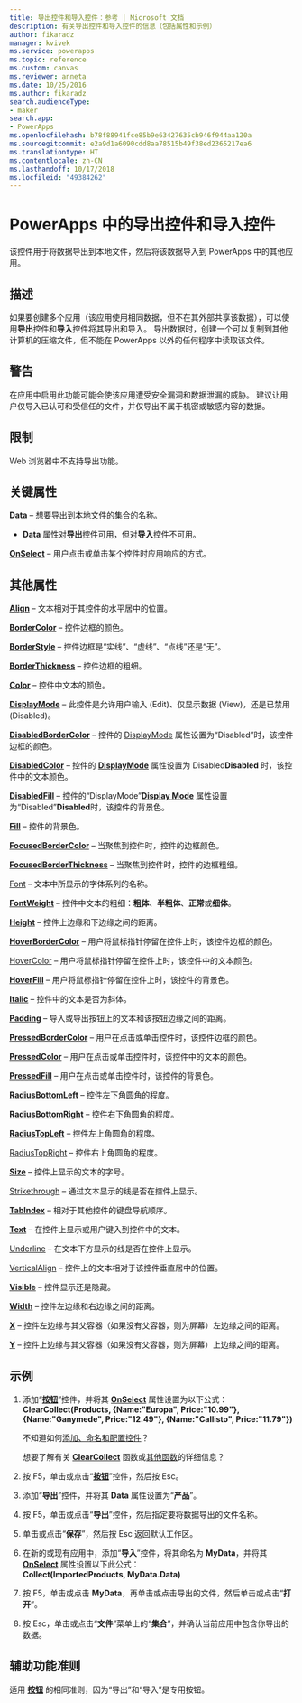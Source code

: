 ```yaml
---
title: 导出控件和导入控件：参考 | Microsoft 文档
description: 有关导出控件和导入控件的信息（包括属性和示例）
author: fikaradz
manager: kvivek
ms.service: powerapps
ms.topic: reference
ms.custom: canvas
ms.reviewer: anneta
ms.date: 10/25/2016
ms.author: fikaradz
search.audienceType:
- maker
search.app:
- PowerApps
ms.openlocfilehash: b78f88941fce85b9e63427635cb946f944aa120a
ms.sourcegitcommit: e2a9d1a6090cdd8aa78515b49f38ed2365217ea6
ms.translationtype: HT
ms.contentlocale: zh-CN
ms.lasthandoff: 10/17/2018
ms.locfileid: "49384262"
---
```

# <a name="export-control-and-import-control-in-powerapps"></a>PowerApps 中的导出控件和导入控件
该控件用于将数据导出到本地文件，然后将该数据导入到 PowerApps 中的其他应用。

## <a name="description"></a>描述
如果要创建多个应用（该应用使用相同数据，但不在其外部共享该数据），可以使用**导出**控件和**导入**控件将其导出和导入。 导出数据时，创建一个可以复制到其他计算机的压缩文件，但不能在 PowerApps 以外的任何程序中读取该文件。

## <a name="warning"></a>警告
在应用中启用此功能可能会使该应用遭受安全漏洞和数据泄漏的威胁。  建议让用户仅导入已认可和受信任的文件，并仅导出不属于机密或敏感内容的数据。

## <a name="limitations"></a>限制
Web 浏览器中不支持导出功能。

## <a name="key-properties"></a>关键属性
**Data** – 想要导出到本地文件的集合的名称。

* **Data** 属性对**导出**控件可用，但对**导入**控件不可用。

**[OnSelect](properties-core.md)** – 用户点击或单击某个控件时应用响应的方式。

## <a name="additional-properties"></a>其他属性
**[Align](properties-text.md)** – 文本相对于其控件的水平居中的位置。

**[BorderColor](properties-color-border.md)** – 控件边框的颜色。

**[BorderStyle](properties-color-border.md)** – 控件边框是“实线”、“虚线”、“点线”还是“无”。

**[BorderThickness](properties-color-border.md)** – 控件边框的粗细。

**[Color](properties-color-border.md)** – 控件中文本的颜色。

**[DisplayMode](properties-core.md)** – 此控件是允许用户输入 (Edit)、仅显示数据 (View)，还是已禁用 (Disabled)。

**[DisabledBorderColor](properties-color-border.md)** – 控件的 [DisplayMode](properties-core.md) 属性设置为“Disabled”时，该控件边框的颜色。

**[DisabledColor](properties-color-border.md)** – 控件的 **[DisplayMode](properties-core.md)** 属性设置为 Disabled**Disabled** 时，该控件中的文本颜色。

**[DisabledFill](properties-color-border.md)** – 控件的“DisplayMode”**[Display Mode](properties-core.md)** 属性设置为“Disabled”**Disabled**时，该控件的背景色。

**[Fill](properties-color-border.md)** – 控件的背景色。

**[FocusedBorderColor](properties-color-border.md)** – 当聚焦到控件时，控件的边框颜色。

**[FocusedBorderThickness](properties-color-border.md)** – 当聚焦到控件时，控件的边框粗细。

[Font](properties-text.md) – 文本中所显示的字体系列的名称。

**[FontWeight](properties-text.md)** – 控件中文本的粗细：**粗体**、**半粗体**、**正常**或**细体**。

**[Height](properties-size-location.md)** – 控件上边缘和下边缘之间的距离。

**[HoverBorderColor](properties-color-border.md)** – 用户将鼠标指针停留在控件上时，该控件边框的颜色。

[HoverColor](properties-color-border.md) – 用户将鼠标指针停留在控件上时，该控件中的文本颜色。

**[HoverFill](properties-color-border.md)** – 用户将鼠标指针停留在控件上时，该控件的背景色。

**[Italic](properties-text.md)** – 控件中的文本是否为斜体。

**[Padding](properties-size-location.md)** – 导入或导出按钮上的文本和该按钮边缘之间的距离。

**[PressedBorderColor](properties-color-border.md)** – 用户在点击或单击控件时，该控件边框的颜色。

**[PressedColor](properties-color-border.md)** – 用户在点击或单击控件时，该控件中的文本的颜色。

**[PressedFill](properties-color-border.md)** – 用户在点击或单击控件时，该控件的背景色。

**[RadiusBottomLeft](properties-size-location.md)** – 控件左下角圆角的程度。

**[RadiusBottomRight](properties-size-location.md)** – 控件右下角圆角的程度。

**[RadiusTopLeft](properties-size-location.md)** – 控件左上角圆角的程度。

[RadiusTopRight](properties-size-location.md) – 控件右上角圆角的程度。

**[Size](properties-text.md)** – 控件上显示的文本的字号。

[Strikethrough](properties-text.md) – 通过文本显示的线是否在控件上显示。

**[TabIndex](properties-accessibility.md)** – 相对于其他控件的键盘导航顺序。

**[Text](properties-core.md)** – 在控件上显示或用户键入到控件中的文本。

[Underline](properties-text.md) – 在文本下方显示的线是否在控件上显示。

[VerticalAlign](properties-text.md) – 控件上的文本相对于该控件垂直居中的位置。

**[Visible](properties-core.md)** – 控件显示还是隐藏。

**[Width](properties-size-location.md)** – 控件左边缘和右边缘之间的距离。

**[X](properties-size-location.md)** – 控件左边缘与其父容器（如果没有父容器，则为屏幕）左边缘之间的距离。

**[Y](properties-size-location.md)** – 控件上边缘与其父容器（如果没有父容器，则为屏幕）上边缘之间的距离。

## <a name="example"></a>示例
1. 添加“**[按钮](control-button.md)**”控件，并将其 **[OnSelect](properties-core.md)** 属性设置为以下公式：
   <br>**ClearCollect(Products, {Name:"Europa", Price:"10.99"}, {Name:"Ganymede", Price:"12.49"}, {Name:"Callisto", Price:"11.79"})**
   
    不知道如何[添加、命名和配置控件](../add-configure-controls.md)？
   
    想要了解有关 **[ ClearCollect](../functions/function-clear-collect-clearcollect.md)** 函数或[其他函数](../formula-reference.md)的详细信息？
2. 按 F5，单击或点击“**[按钮](control-button.md)**”控件，然后按 Esc。
3. 添加“**导出**”控件，并将其 **Data** 属性设置为“**产品**”。
4. 按 F5，单击或点击“**导出**”控件，然后指定要将数据导出的文件名称。
5. 单击或点击“**保存**”，然后按 Esc 返回默认工作区。
6. 在新的或现有应用中，添加“**导入**”控件，将其命名为 **MyData**，并将其 **[OnSelect](properties-core.md)** 属性设置以下此公式：<br>
   **Collect(ImportedProducts, MyData.Data)**
7. 按 F5，单击或点击 **MyData**，再单击或点击导出的文件，然后单击或点击“**打开**”。
8. 按 Esc，单击或点击“**文件**”菜单上的“**集合**”，并确认当前应用中包含你导出的数据。


## <a name="accessibility-guidelines"></a>辅助功能准则
适用 **[按钮](control-button.md)** 的相同准则，因为“导出”和“导入”是专用按钮。
